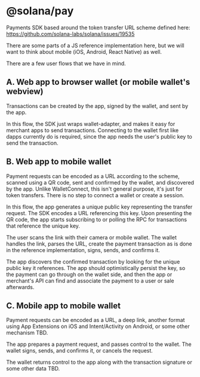 # @solana/pay

Payments SDK based around the token transfer URL scheme defined here: https://github.com/solana-labs/solana/issues/19535

There are some parts of a JS reference implementation here, but we will want to think about mobile (iOS, Android, React
Native) as well.

There are a few user flows that we have in mind.

## A. Web app to browser wallet (or mobile wallet's webview)

Transactions can be created by the app, signed by the wallet, and sent by the app.

In this flow, the SDK just wraps wallet-adapter, and makes it easy for merchant apps to send transactions. Connecting to
the wallet first like dapps currently do is required, since the app needs the user's public key to send the transaction.

## B. Web app to mobile wallet

Payment requests can be encoded as a URL according to the scheme, scanned using a QR code, sent and confirmed by the
wallet, and discovered by the app. Unlike WalletConnect, this isn't general purpose, it's just for token transfers.
There is no step to connect a wallet or create a session.

In this flow, the app generates a unique public key representing the transfer request. The SDK encodes a URL referencing
this key. Upon presenting the QR code, the app starts subscribing to or polling the RPC for transactions that reference
the unique key.

The user scans the link with their camera or mobile wallet. The wallet handles the link, parses the URL, create the
payment transaction as is done in the reference implementation, signs, sends, and confirms it.

The app discovers the confirmed transaction by looking for the unique public key it references. The app should
optimistically persist the key, so the payment can go through on the wallet side, and then the app or merchant's API can
find and associate the payment to a user or sale afterwards.

## C. Mobile app to mobile wallet

Payment requests can be encoded as a URL, a deep link, another format using App Extensions on iOS and Intent/Activity on
Android, or some other mechanism TBD.

The app prepares a payment request, and passes control to the wallet. The wallet signs, sends, and confirms it, or
cancels the request.

The wallet returns control to the app along with the transaction signature or some other data TBD.
